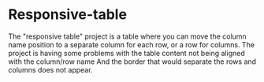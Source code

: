 # Responsive-table
The "responsive table" project is a table where you can move the column name position to a separate column for each row, or a row for columns.
The project is having some problems with the table content not being aligned with the column/row name
And the border that would separate the rows and columns does not appear.
